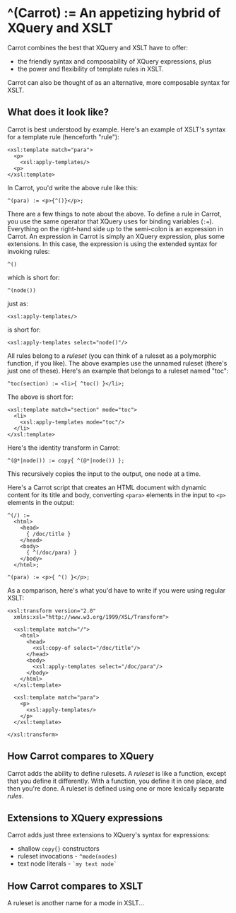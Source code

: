 ^(Carrot) := An appetizing hybrid of XQuery and XSLT
====================================================

Carrot combines the best that XQuery and XSLT have to offer:

  * the friendly syntax and composability of XQuery expressions, plus
  * the power and flexibility of template rules in XSLT.
  
Carrot can also be thought of as an alternative, more composable syntax
for XSLT.

What does it look like?
-----------------------

Carrot is best understood by example. Here's an example of XSLT's
syntax for a template rule (henceforth "rule"):

    <xsl:template match="para">
      <p>
        <xsl:apply-templates/>
      <p>
    </xsl:template>

In Carrot, you'd write the above rule like this:

    ^(para) := <p>{^()}</p>;

There are a few things to note about the above. To define a rule in Carrot,
you use the same operator that XQuery uses for binding variables (`:=`).
Everything on the right-hand side up to the semi-colon is an expression in
Carrot. An expression in Carrot is simply an XQuery expression, plus some
extensions. In this case, the expression is using the extended syntax for
invoking rules:

    ^()

which is short for:

    ^(node())

just as:

    <xsl:apply-templates/>

is short for:

    <xsl:apply-templates select="node()"/>

All rules belong to a *ruleset* (you can think of a ruleset as a polymorphic
function, if you like). The above examples use the unnamed ruleset (there's just
one of these). Here's an example that belongs to a ruleset named "toc":

    ^toc(section) := <li>{ ^toc() }</li>;

The above is short for:

    <xsl:template match="section" mode="toc">
      <li>
        <xsl:apply-templates mode="toc"/>
      </li>
    </xsl:template>

Here's the identity transform in Carrot:

    ^(@*|node()) := copy{ ^(@*|node()) };

This recursively copies the input to the output, one node at a time.

Here's a Carrot script that creates
an HTML document with dynamic content for its title and body, converting
`<para>` elements in the input to `<p>` elements in the output:

    ^(/) :=
      <html>
        <head>
          { /doc/title }
        </head>
        <body>
          { ^(/doc/para) }
        </body>
      </html>;

    ^(para) := <p>{ ^() }</p>;

As a comparison, here's what you'd have to write if you were using regular
XSLT:

    <xsl:transform version="2.0"
      xmlns:xsl="http://www.w3.org/1999/XSL/Transform">

      <xsl:template match="/">
        <html>
          <head>
            <xsl:copy-of select="/doc/title"/>
          </head>
          <body>
            <xsl:apply-templates select="/doc/para"/>
          </body>
        </html>
      </xsl:template>

      <xsl:template match="para">
        <p>
          <xsl:apply-templates/>
        </p>
      </xsl:template>

    </xsl:transform>



How Carrot compares to XQuery
-----------------------------

Carrot adds the ability to define rulesets. A *ruleset* is like a function, except
that you define it differently. With a function, you define it in one place, and 
then you're done. A ruleset is defined using one or more lexically separate *rules*.

Extensions to XQuery expressions
--------------------------------

Carrot adds just three extensions to XQuery's syntax for expressions:

  * shallow `copy{}` constructors
  * ruleset invocations - `^mode(nodes)`
  * text node literals - `` `my text node` ``


How Carrot compares to XSLT
---------------------------

A ruleset is another name for a mode in XSLT...
